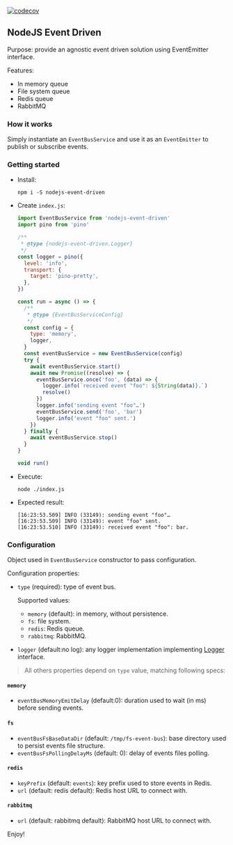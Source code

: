 [![codecov](https://codecov.io/gh/openhoat/nodejs-event-driven/graph/badge.svg?token=3LKLOU6TWJ)](https://codecov.io/gh/openhoat/nodejs-event-driven)

## NodeJS Event Driven

Purpose: provide an agnostic event driven solution using EventEmitter interface.

Features:
- In memory queue
- File system queue
- Redis queue
- RabbitMQ

### How it works

Simply instantiate an `EventBusService` and use it as an `EventEmitter` to publish or subscribe events.

### Getting started

- Install:
    ```shell
    npm i -S nodejs-event-driven
    ```
- Create `index.js`:
    ```js
    import EventBusService from 'nodejs-event-driven'
    import pino from 'pino'
    
    /**
     * @type {nodejs-event-driven.Logger}
     */
    const logger = pino({
      level: 'info',
      transport: {
        target: 'pino-pretty',
      },
    })
    
    const run = async () => {
      /**
       * @type {EventBusServiceConfig}
       */
      const config = {
        type: 'memory',
        logger,
      }
      const eventBusService = new EventBusService(config)
      try {
        await eventBusService.start()
        await new Promise((resolve) => {
          eventBusService.once('foo', (data) => {
            logger.info(`received event "foo": ${String(data)}.`)
            resolve()
          })
          logger.info('sending event "foo"…')
          eventBusService.send('foo', 'bar')
          logger.info('event "foo" sent.')
        })
      } finally {
        await eventBusService.stop()
      }
    }
    
    void run()
    ```
- Execute:
  ```shell
  node ./index.js
  ```
- Expected result:
  ```shell
  [16:23:53.509] INFO (33149): sending event "foo"…
  [16:23:53.509] INFO (33149): event "foo" sent.
  [16:23:53.510] INFO (33149): received event "foo": bar.
  ```

### Configuration

Object used in `EventBusService` constructor to pass configuration.

Configuration properties:

- `type` (required): type of event bus.

  Supported values:
    - `memory` (default): in memory, without persistence.
    - `fs`: file system.
    - `redis`: Redis queue.
    - `rabbitmq`: RabbitMQ.
- `logger` (default:no log): any logger implementation implementing [Logger](https://raw.githubusercontent.com/openhoat/nodejs-event-driven/refs/heads/main/src/main/util/logger.ts) interface.

> All others properties depend on `type` value, matching following specs:

#### `memory`

- `eventBusMemoryEmitDelay` (default:0): duration used to wait (in ms) before sending events.

#### `fs`

- `eventBusFsBaseDataDir` (default: `/tmp/fs-event-bus`): base directory used to persist events file structure.
- `eventBusFsPollingDelayMs` (default: 0): delay of events files polling.

#### `redis`

- `keyPrefix` (default: `events`): key prefix used to store events in Redis.
- `url` (default: redis default): Redis host URL to connect with.

#### `rabbitmq`

- `url` (default: rabbitmq default): RabbitMQ host URL to connect with.

Enjoy!
